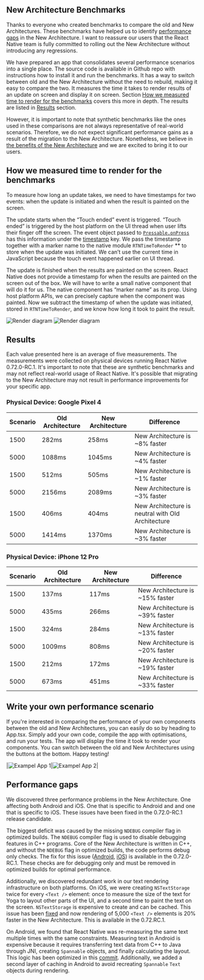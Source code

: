 ## New Architecture Benchmarks

Thanks to everyone who created benchmarks to compare the old and New Architectures. These benchmarks have helped us to identify [performance gaps](#performance-gaps) in the New Architecture. I want to reassure our users that the React Native team is fully committed to rolling out the New Architecture without introducing any regressions. 

We have prepared an app that consolidates several performance scenarios into a single place. The source code is available in Github repo with instructions how to install it and run the benchmarks. It has a way to switch between old and the New Architecture without the need to rebuild, making it easy to compare the two. It measures the time it takes to render results of an update on screen and display it on screen. Section [How we measured time to render for the benchmarks](#how-we-measured-time-to-render-for-the-benchmarks) covers this more in depth. The results are listed in [Results](#results) section.

However, it is important to note that synthetic benchmarks like the ones used in these comparisons are not always representative of real-world scenarios. Therefore, we do not expect significant performance gains as a result of the migration to the New Architecture. Nonetheless, we believe in [the benefits of the New Architecture](https://reactnative.dev/architecture/fabric-renderer#motivations-and-benefits-of-the-new-renderer) and we are excited to bring it to our users.

## How we measured time to render for the benchmarks

To measure how long an update takes, we need to have timestamps for two events: when the update is initiated and when the result is painted on the screen. 

The update starts when the “Touch ended” event is triggered. “Touch ended” is triggered by the host platform on the UI thread when user lifts their finger off the screen. The event object passed to [`Pressable.onPress`](https://reactnative.dev/docs/pressable#onpress) has this information under the [timestamp](https://reactnative.dev/docs/pressevent#timestamp) key. We pass the timestamp together with a marker name to the native module `RTNTimeToRender` ** to store when the update was initiated. We can’t use the current time in JavaScript because the touch event happened earlier on UI thread.

The update is finished when the results are painted on the screen. React Native does not provide a timestamp for when the results are painted on the screen out of the box. We will have to write a small native component that will do it for us. The native component has “marker name” as its prop. Using host platform APIs, we can precisely capture when the component was painted. Now we subtract the timestamp of when the update was initiated, stored in `RTNTimeToRender`*,* and we know how long it took to paint the result.

![Render diagram](./images/render-diagram-light.png#gh-light-mode-only)
![Render diagram](./images/render-diagram-dark.png#gh-light-mode-only)

## Results

Each value presented here is an average of five measurements. The measurements were collected on physical devices running React Native 0.72.0-RC.1. It's important to note that these are synthetic benchmarks and may not reflect real-world usage of React Native. It's possible that migrating to the New Architecture may not result in performance improvements for your specific app. 

### Physical Device: Google Pixel 4

|Scenario	|Old Architecture	|New Architecture	|Difference	|
|---	|---	|---	|---	|
|1500 <View />	|282ms	|258ms	|New Architecture is ~8% faster	|
|5000 <View />	|1088ms	|1045ms	|New Architecture is ~4% faster	|
|1500 <Text />	|512ms	|505ms	|New Architecture is ~1% faster	|
|5000 <Text />	|2156ms	|2089ms	|New Architecture is ~3% faster	|
|1500 <Image />	|406ms	|404ms	|New Architecture is neutral with Old Architecture	|
|5000 <Image />	|1414ms	|1370ms	|New Architecture is ~3% faster	|

### Physical Device: iPhone 12 Pro

|Scenario	|Old Architecture	|New Architecture	|Difference	|
|---	|---	|---	|---	|
|1500 <View />	|137ms	|117ms	|New Architecture is ~15% faster	|
|5000 <View />	|435ms	|266ms	|New Architecture is ~39% faster	|
|1500 <Text />	|324ms	|284ms	|New Architecture is ~13% faster	|
|5000 <Text />	|1009ms	|808ms	|New Architecture is ~20% faster	|
|1500 <Image />	|212ms	|172ms	|New Architecture is ~19% faster	|
|5000 <Image />	|673ms	|451ms	|New Architecture is ~33% faster	|

## Write your own performance scenario

If you're interested in comparing the performance of your own components between the old and New Architectures, you can easily do so by heading to App.tsx. Simply add your own code, compile the app with optimisations, and run your tests. The app will display the time it took to render your components. You can switch between the old and New Architectures using the buttons at the bottom. Happy testing!

|![Exampel App 1](./images/example-app-1.jpg)|![Exampel App 2](./images/example-app-2.jpg)|

## Performance gaps

We discovered three performance problems in the New Architecture. One affecting both Android and iOS. One that is specific to Android and and one that is specific to iOS. These issues have been fixed in the 0.72.0-RC.1 release candidate.

The biggest deficit was caused by the missing `NDEBUG` compiler flag in optimized builds. The `NDEBUG` compiler flag is used to disable debugging features in C++ programs. Core of the New Architecture is written in C++, and without the `NDEBUG` flag in optimized builds, the code performs debug only checks. The fix for this issue ([Android](https://github.com/facebook/react-native/commit/8486e191a170d9eae4d1d628a7539dc9e3d13ea4), [iOS](https://github.com/facebook/react-native/commit/421df9ffd58092b1a2dec455a048edb6db1739de)) is available in the 0.72.0-RC.1. These checks are for debugging only and must be removed in optimized builds for optimal performance.

Additionally, we discovered redundant work in our text rendering infrastructure on both platforms. 
On iOS, we were creating `NSTextStorage` twice for every `<Text />` element: once to measure the size of the text for Yoga to layout other parts of the UI, and a second time to paint the text on the screen. `NSTextStorage` is expensive to create and can be cached. This issue has been [fixed](https://github.com/facebook/react-native/commit/d41e95fb1a75514a10434b9dc39ba14979faf8bd) and now rendering of 5,000 `<Text />` elements is 20% faster in the New Architecture. This is available in the 0.72.RC.1.

On Android, we found that React Native was re-measuring the same text multiple times with the same constraints. Measuring text in Android is expensive because it requires transferring text data from C++ to Java through JNI, creating `Spannable` objects, and finally calculating the layout. This logic has been optimized in this [commit](https://github.com/facebook/react-native/commit/8c01b56f1209285e3687d6c259bc05a478225985). Additionally, we added a second layer of caching in Android to avoid recreating `Spannable` `Text` objects during rendering.